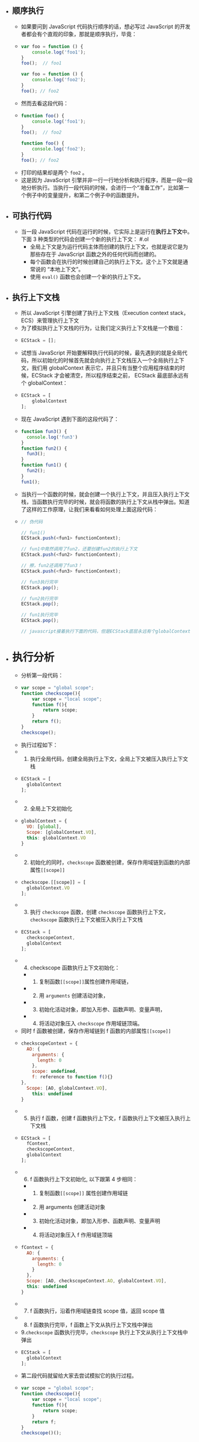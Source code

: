 - ## 顺序执行
	- 如果要问到 JavaScript 代码执行顺序的话，想必写过 JavaScript 的开发者都会有个直观的印象，那就是顺序执行，毕竟：
	- ```js
	  var foo = function () {
	      console.log('foo1');
	  }
	  foo();  // foo1
	  
	  var foo = function () {
	      console.log('foo2');
	  }
	  foo(); // foo2
	  ```
	- 然而去看这段代码：
	- ```js
	  function foo() {
	      console.log('foo1');
	  }
	  foo();  // foo2
	  
	  function foo() {
	      console.log('foo2');
	  }
	  foo(); // foo2
	  ```
	- 打印的结果却是两个 `foo2` 。
	- 这是因为 JavaScript 引擎并非一行一行地分析和执行程序，而是一段一段地分析执行。当执行一段代码的时候，会进行一个“准备工作”，比如第一个例子中的变量提升，和第二个例子中的函数提升。
- ## 可执行代码
	- 当一段 JavaScript 代码在运行的时候，它实际上是运行在**执行上下文**中。下面 3 种类型的代码会创建一个新的执行上下文： #.ol
		- 全局上下文是为运行代码主体而创建的执行上下文，也就是说它是为那些存在于 JavaScript 函数之外的任何代码而创建的。
		- 每个函数会在执行的时候创建自己的执行上下文。这个上下文就是通常说的 “本地上下文”。
		- 使用 `eval()` 函数也会创建一个新的执行上下文。
- ## 执行上下文栈
	- 所以 JavaScript 引擎创建了执行上下文栈（Execution context stack，ECS）来管理执行上下文
	- 为了模拟执行上下文栈的行为，让我们定义执行上下文栈是一个数组：
	- ```js
	  ECStack = [];
	  ```
	- 试想当 JavaScript 开始要解释执行代码的时候，最先遇到的就是全局代码，所以初始化的时候首先就会向执行上下文栈压入一个全局执行上下文，我们用 globalContext 表示它，并且只有当整个应用程序结束的时候，ECStack 才会被清空，所以程序结束之前， ECStack 最底部永远有个 globalContext：
	- ```js
	  ECStack = [
	      globalContext
	  ];
	  ```
	- 现在 JavaScript 遇到下面的这段代码了：
	- ```js
	  function fun3() {
	    console.log('fun3')
	  }
	  function fun2() {
	    fun3();
	  }
	  function fun1() {
	    fun2();
	  }
	  fun1();
	  ```
	- 当执行一个函数的时候，就会创建一个执行上下文，并且压入执行上下文栈，当函数执行完毕的时候，就会将函数的执行上下文从栈中弹出。知道了这样的工作原理，让我们来看看如何处理上面这段代码：
	- ```js
	  // 伪代码
	  
	  // fun1()
	  ECStack.push(<fun1> functionContext);
	  
	  // fun1中竟然调用了fun2，还要创建fun2的执行上下文
	  ECStack.push(<fun2> functionContext);
	  
	  // 擦，fun2还调用了fun3！
	  ECStack.push(<fun3> functionContext);
	  
	  // fun3执行完毕
	  ECStack.pop();
	  
	  // fun2执行完毕
	  ECStack.pop();
	  
	  // fun1执行完毕
	  ECStack.pop();
	  
	  // javascript接着执行下面的代码，但是ECStack底层永远有个globalContext
	  ```
- # 执行分析
	- 分析第一段代码：
	- ```js
	  var scope = "global scope";
	  function checkscope(){
	      var scope = "local scope";
	      function f(){
	          return scope;
	      }
	      return f();
	  }
	  checkscope();
	  ```
	- 执行过程如下：
	- 1. 执行全局代码，创建全局执行上下文，全局上下文被压入执行上下文栈
	- ```js
	  ECStack = [
	    globalContext
	  ];
	  ```
	- 2. 全局上下文初始化
	- ```js
	  globalContext = {
	    VO: [global],
	    Scope: [globalContext.VO],
	    this: globalContext.VO
	  }
	  ```
	- 2. 初始化的同时，`checkscope` 函数被创建，保存作用域链到函数的内部属性`[[scope]]`
	- ```js
	  checkscope.[[scope]] = [
	    globalContext.VO
	  ];
	  ```
	- 3. 执行 `checkscope` 函数，创建 `checkscope` 函数执行上下文，`checkscope` 函数执行上下文被压入执行上下文栈
	- ```js
	  ECStack = [
	    checkscopeContext,
	    globalContext
	  ];
	  ```
	- 4. checkscope 函数执行上下文初始化：
		- 1. 复制函数`[[scope]]`属性创建作用域链，
		- 2. 用 `arguments` 创建活动对象，
		- 3. 初始化活动对象，即加入形参、函数声明、变量声明，
		- 4. 将活动对象压入 `checkscope` 作用域链顶端。
	- 同时 f 函数被创建，保存作用域链到 f 函数的内部属性`[[scope]]`
	- ```js
	  checkscopeContext = {
	    AO: {
	      arguments: {
	        length: 0
	      },
	      scope: undefined,
	      f: reference to function f(){}
	  },
	    Scope: [AO, globalContext.VO],
	      this: undefined
	  }
	  ```
	- 5. 执行 f 函数，创建 f 函数执行上下文，f 函数执行上下文被压入执行上下文栈
	- ```js
	  ECStack = [
	    fContext,
	    checkscopeContext,
	    globalContext
	  ];
	  ```
	- 6. f 函数执行上下文初始化, 以下跟第 4 步相同：
		- 1. 复制函数`[[scope]]`  属性创建作用域链
		- 2. 用 arguments 创建活动对象
		- 3. 初始化活动对象，即加入形参、函数声明、变量声明
		- 4. 将活动对象压入 f 作用域链顶端
	- ```js
	  fContext = {
	    AO: {
	      arguments: {
	        length: 0
	      }
	    },
	    Scope: [AO, checkscopeContext.AO, globalContext.VO],
	    this: undefined
	  }
	  ```
	- 7. f 函数执行，沿着作用域链查找 scope 值，返回 scope 值
	- 8. f 函数执行完毕，f 函数上下文从执行上下文栈中弹出
	- 9.`checkscope` 函数执行完毕，`checkscope` 执行上下文从执行上下文栈中弹出
	- ```js
	  ECStack = [
	    globalContext
	  ];
	  ```
	- 第二段代码就留给大家去尝试模拟它的执行过程。
	- ```js
	  var scope = "global scope";
	  function checkscope(){
	      var scope = "local scope";
	      function f(){
	          return scope;
	      }
	      return f;
	  }
	  checkscope()();
	  ```